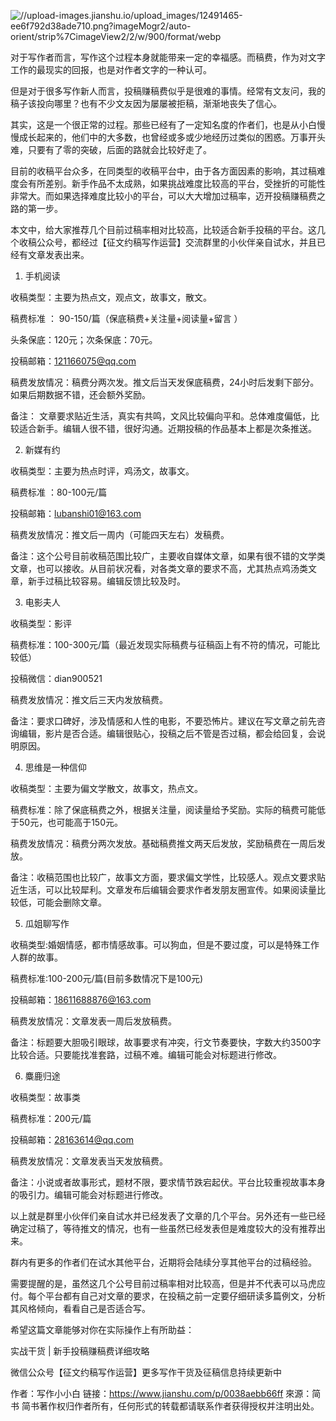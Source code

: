 ![//upload-images.jianshu.io/upload_images/12491465-ee6f792d38ade710.png?imageMogr2/auto-orient/strip%7CimageView2/2/w/900/format/webp](//upload-images.jianshu.io/upload_images/12491465-ee6f792d38ade710.png?imageMogr2/auto-orient/strip%7CimageView2/2/w/900/format/webp)

对于写作者而言，写作这个过程本身就能带来一定的幸福感。而稿费，作为对文字工作的最现实的回报，也是对作者文字的一种认可。

但是对于很多写作新人而言，投稿赚稿费似乎是很难的事情。经常有文友问，我的稿子该投向哪里？也有不少文友因为屡屡被拒稿，渐渐地丧失了信心。

其实，这是一个很正常的过程。那些已经有了一定知名度的作者们，也是从小白慢慢成长起来的，他们中的大多数，也曾经或多或少地经历过类似的困惑。万事开头难，只要有了零的突破，后面的路就会比较好走了。

目前的收稿平台众多，在同类型的收稿平台中，由于各方面因素的影响，其过稿难度会有所差别。新手作品不太成熟，如果挑战难度比较高的平台，受挫折的可能性非常大。而如果选择难度比较小的平台，可以大大增加过稿率，迈开投稿赚稿费之路的第一步。

本文中，给大家推荐几个目前过稿率相对比较高，比较适合新手投稿的平台。这几个收稿公众号，都经过【征文约稿写作运营】交流群里的小伙伴亲自试水，并且已经有文章发表出来。

1. 手机阅读

收稿类型：主要为热点文，观点文，故事文，散文。

稿费标准 ： 90-150/篇（保底稿费+关注量+阅读量+留言 ）

头条保底：120元；次条保底：70元。

投稿邮箱：121166075@qq.com

稿费发放情况：稿费分两次发。推文后当天发保底稿费，24小时后发剩下部分。如果后期数据不错，还会额外奖励。

备注： 文章要求贴近生活，真实有共鸣，文风比较偏向平和。总体难度偏低，比较适合新手。编辑人很不错，很好沟通。近期投稿的作品基本上都是次条推送。

2. 新媒有约

收稿类型：主要为热点时评，鸡汤文，故事文。

稿费标准 ：80-100元/篇

投稿邮箱：lubanshi01@163.com

稿费发放情况：推文后一周内（可能四天左右）发稿费。

备注：这个公号目前收稿范围比较广，主要收自媒体文章，如果有很不错的文学类文章，也可以接收。从目前状况看，对各类文章的要求不高，尤其热点鸡汤类文章，新手过稿比较容易。编辑反馈比较及时。

3. 电影夫人

收稿类型：影评

稿费标准：100-300元/篇（最近发现实际稿费与征稿函上有不符的情况，可能比较低）

投稿微信：dian900521

稿费发放情况：推文后三天内发放稿费。

备注：要求口碑好，涉及情感和人性的电影，不要恐怖片。建议在写文章之前先咨询编辑，影片是否合适。编辑很贴心，投稿之后不管是否过稿，都会给回复，会说明原因。

4. 思维是一种信仰

收稿类型：主要为偏文学散文，故事文，热点文。

稿费标准：除了保底稿费之外，根据关注量，阅读量给予奖励。实际的稿费可能低于50元，也可能高于150元。

稿费发放情况：稿费分两次发放。基础稿费推文两天后发放，奖励稿费在一周后发放。

备注：收稿范围也比较广，故事文方面，要求偏文学性，比较感人。观点文要求贴近生活，可以比较犀利。文章发布后编辑会要求作者发朋友圈宣传。如果阅读量比较低，可能会删除文章。

5. 瓜姐聊写作

收稿类型:婚姻情感，都市情感故事。可以狗血，但是不要过度，可以是特殊工作人群的故事。

稿费标准:100-200元/篇(目前多数情况下是100元)

投稿邮箱：18611688876@163.com

稿费发放情况：文章发表一周后发放稿费。

备注：标题要大胆吸引眼球，故事要求有冲突，行文节奏要快，字数大约3500字比较合适。只要能找准套路，过稿不难。编辑可能会对标题进行修改。

6. 麋鹿归途

收稿类型：故事类

稿费标准：200元/篇

投稿邮箱：28163614@qq.com

稿费发放情况：文章发表当天发放稿费。

备注：小说或者故事形式，题材不限，要求情节跌宕起伏。平台比较重视故事本身的吸引力。编辑可能会对标题进行修改。

以上就是群里小伙伴们亲自试水并已经发表了文章的几个平台。另外还有一些已经确定过稿了，等待推文的情况，也有一些虽然已经发表但是难度较大的没有推荐出来。

群内有更多的作者们在试水其他平台，近期将会陆续分享其他平台的过稿经验。

需要提醒的是，虽然这几个公号目前过稿率相对比较高，但是并不代表可以马虎应付。每个平台都有自己对文章的要求，在投稿之前一定要仔细研读多篇例文，分析其风格倾向，看看自己是否适合写。

希望这篇文章能够对你在实际操作上有所助益：

实战干货 | 新手投稿赚稿费详细攻略

微信公众号【征文约稿写作运营】更多写作干货及征稿信息持续更新中

作者：写作小小白
链接：https://www.jianshu.com/p/0038aebb66ff
來源：简书
简书著作权归作者所有，任何形式的转载都请联系作者获得授权并注明出处。
